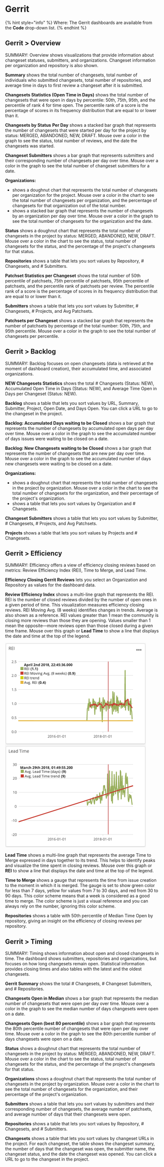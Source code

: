 # Gerrit

{% hint style="info" %}
Where: The Gerrit dashboards are available from the **Code** drop-down list.
{% endhint %}

## Gerrit &gt; **Overview** <a id="Gerrit-Gerrit&gt;Overview"></a>

SUMMARY: Overview shows visualizations that provide information about changeset statuses, submitters, and organizations. Changeset information per organization and repository is also shown.

**Summary** shows the total number of changesets, total number of individuals who submitted changesets, total number of repositories, and average time in days to first review a changeset after it is submitted.

**Changesets Statistics \(Open Time in Days\)** shows the total number of changesets that were open in days by percentile: 50th, 75th, 95th, and the percentile of rank 4 for time open. The percentile rank of a score is the percentage of scores in its frequency distribution that are equal to or lower than it.

**Changesets by Status** **Per Day** shows a stacked bar graph that represents the number of changesets that were started per day for the project by status: MERGED, ABANDONED, NEW, DRAFT. Mouse over a color in the graph to see the status, total number of reviews, and the date the changesets was started.

**Changeset Submitters** shows a bar graph that represents submitters and their corresponding number of changesets per day over time. Mouse over a color in the graph to see the total number of changeset submitters for a date.

**Organizations:**

* shows a doughnut chart that represents the total number of changesets per organization for the project. Mouse over a color in the chart to see the total number of changesets per organization, and the percentage of changesets for that organization out of the total number.
* shows a stacked bar graph that represents the number of changesets by an organization per day over time. Mouse over a color in the graph to see the total number of changesets for the organization and the date.

**Status** shows a doughnut chart that represents the total number of changesets in the project by status: MERGED, ABANDONED, NEW, DRAFT. Mouse over a color in the chart to see the status, total number of changesets for the status, and the percentage of the project's changesets for that status.

**Repositories** shows a table that lets you sort values by Repository, \# Changesets, and \# Submitters.

**Patchset Statistics per Changeset** shows the total number of 50th percentile of patchsets, 75th percentile of patchsets, 95th percentile of patchsets, and the percentile rank of patchsets per review. The percentile rank of a score is the percentage of scores in its frequency distribution that are equal to or lower than it.

**Submitters** shows a table that lets you sort values by Submitter, \# Changesets, \# Projects, and Avg Patchsets.

**Patchsets per Changeset** shows a stacked bar graph that represents the number of patchsets by percentage of the total number: 50th, 75th, and 95th percentile. Mouse over a color in the graph to see the total number of changesets per percentile.

## Gerrit &gt; **Backlog** <a id="Gerrit-Gerrit&gt;Backlog"></a>

SUMMARY: Backlog focuses on open changesets \(data is retrieved at the moment of dashboard creation\), their accumulated time, and associated organizations.

**NEW Changesets Statistics** shows the total \# Changesets \(Status: NEW\), Accumulated Open Time in Days \(Status: NEW\), and Average Time Open in Days per Changeset \(Status: NEW\).

**Backlog** shows a table that lets you sort values by URL, Summary, Submitter, Project, Open Date, and Days Open. You can click a URL to go to the changeset in the project.

**Backlog: Accumulated Days waiting to be Closed** shows a bar graph that represents the number of changesets by accumulated open days per day over time. Mouse over a color in the graph to see the accumulated number of days issues were waiting to be closed on a date.

**Backlog: New Changesets waiting to be Closed** shows a bar graph that represents the number of changesets that are new per day over time. Mouse over a color in the graph to see the accumulated number of days new changesets were waiting to be closed on a date.

**Organizations:**

* shows a doughnut chart that represents the total number of changesets in the project by organization. Mouse over a color in the chart to see the total number of changesets for the organization, and their percentage of the project's organization.
* shows a table that lets you sort values by Organization and \# Changesets.

**Changeset Submitters** shows a table that lets you sort values by Submitter, \# Changesets, \# Projects, and Avg Patchsets. 

**Projects** shows a table that lets you sort values by Projects and \# Changesets.

## Gerrit &gt; **Efficiency** <a id="Gerrit-Gerrit&gt;Efficiency"></a>

SUMMARY: Efficiency offers a view of efficiency closing reviews based on metrics: Review Efficiency Index \(REI\), Time to Merge, and Lead Time.

**Efficiency Closing Gerrit Reviews** lets you select an Organization and Repository as values for the dashboard data.

**Review Efficiency Index** shows a multi-line graph that represents the REI. REI is the number of closed reviews divided by the number of open ones in a given period of time. This visualization measures efficiency closing reviews. REI Moving Avg. \(8 weeks\) identifies changes in trends. Average is also shown as a reference. REI values greater than 1 mean the community is closing more reviews than those they are opening. Values smaller than 1 mean the opposite—more reviews open than those closed during a given time frame. Mouse over this graph or **Lead Time** to show a line that displays the date and time at the top of the legend.

![](../../../../.gitbook/assets/18088226.png)

**Lead Time** shows a multi-line graph that represents the average Time to Merge expressed in days together to its trend. This helps to identify peaks and visualize the time spent in closing reviews.  Mouse over this graph or **REI** to show a line that displays the date and time at the top of the legend.

**Time to Merge** shows a gauge that represents the time from issue creation to the moment in which it is merged. The gauge is set to show green color for less than 7 days, yellow for values from 7 to 30 days, and red from 30 to 90 days. This color scheme means that a week is considered as a good time to merge. The color scheme is just a visual reference and you can always rely on the number, ignoring this color scheme.

**Repositories** shows a table with 50th percentile of Median Time Open by repository, giving an insight on the efficiency of closing reviews per repository.

## Gerrit &gt; **Timing** <a id="Gerrit-Gerrit&gt;Timing"></a>

SUMMARY: Timing shows information about open and closed changesets in time. The dashboard shows submitters, repositories and organizations, but focuses on how long changesets remain open. Statistical information provides closing times and also tables with the latest and the oldest changesets.

**Gerrit Summary** shows the total \# Changesets, \# Changeset Submitters, and \# Repositories.

**Changesets Open in Median** shows a bar graph that represents the median number of changesets that were open per day over time. Mouse over a color in the graph to see the median number of days changesets were open on a date.

**Changesets Open \(best 80 percentile\)** shows a bar graph that represents the 80th percentile number of changesets that were open per day over time. Mouse over a color in the graph to see the 80th percentile number of days changesets were open on a date.

**Status** shows a doughnut chart that represents the total number of changesets in the project by status: MERGED, ABANDONED, NEW, DRAFT. Mouse over a color in the chart to see the status, total number of changesets for the status, and the percentage of the project's changesets for that status.

**Organizations** shows a doughnut chart that represents the total number of changesets in the project by organization. Mouse over a color in the chart to see the total number of changesets for the organization, and their percentage of the project's organization.

**Submitters** shows a table that lets you sort values by submitters and their corresponding number of changesets, the average number of patchsets, and average number of days that their changesets were open.

**Repositories** shows a table that lets you sort values by Repository, \# Changesets, and \# Submitters.

**Changesets** shows a table that lets you sort values by changeset URLs in the project. For each changeset, the table shows the changeset summary, the number of days that the changeset was open, the submitter name, the changeset status, and the date the changeset was opened. You can click a URL to go to the changeset in the project.

